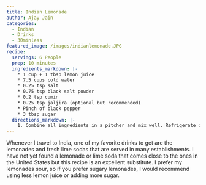 ```yaml
---
title: Indian Lemonade
author: Ajay Jain
categories:
  - Indian
  - Drinks
  - 30minless
featured_image: /images/indianlemonade.JPG
recipe:
  servings: 6 People
  prep: 10 minutes
  ingredients_markdown: |-
    * 1 cup + 1 tbsp lemon juice
    * 7.5 cups cold water
    * 0.25 tsp salt
    * 0.75 tsp black salt powder
    * 0.2 tsp cumin
    * 0.25 tsp jaljira (optional but recommended)
    * Pinch of black pepper
    * 3 tbsp sugar
  directions_markdown: |-
    1. Combine all ingredients in a pitcher and mix well. Refrigerate or serve over ice cubes.
---
```

Whenever I travel to India, one of my favorite drinks to get are the lemonades and fresh lime sodas that are served in many establishments. I have not yet found a lemonade or lime soda that comes close to the ones in the United States but this recipe is an excellent substitute. I prefer my lemonades sour, so if you prefer sugary lemonades, I would recommend using less lemon juice or adding more sugar.
